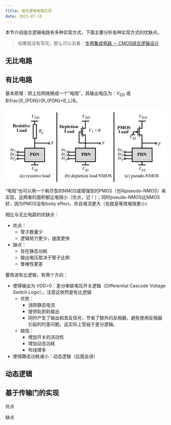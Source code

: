 ```yaml
---
title: 组合逻辑电路实现
date: 2023-07-10
---
```


本节介绍组合逻辑电路有多种实现方式，下面主要分析各种实现方式的优缺点。

> 如果我没有写完，那么可以去看：[专用集成电路 -- CMOS组合逻辑设计](https://www.cnblogs.com/lyc-seu/p/12832029.html)

## 无比电路

## 有比电路

基本原理：把上拉网络换成一个“电阻”，其输出电压为：$V_{DD}$ 或 $\frac{R_{PDN}}{R_{PDN}+R_L}$。

![有比逻辑](images/ratioed_logic.png)

“电阻”也可以用一个耗尽型的NMOS或增强型的PMOS（也叫pseudo-NMOS）来实现，这两者的面积都比电阻小（优点，记！）；同时pseudo-NMOS比NMOS好，因为PMOS没有body effect，并且电流更大（也就是等效电阻更小）

相比与无比电路的优缺点：

- 优点：
  - 管子数量少
  - 逻辑努力更少，速度更快
- 缺点：
  - 存在静态功耗
  - 输出电压取决于管子比例
  - 鲁棒性更差

要改进有比逻辑，有两个方向：

- 使得输出为 VDD~0：差分串联电压开关逻辑（Differential Cascode Voltage Switch Logic），注意这依然是有比逻辑
  - 优势：
    - 消除静态电流
    - 提供轨到轨输出
    - 同时产生了输出和其反信号，节省了额外的反相器，避免使用反相器引起的时差问题。这实际上受益于差分逻辑。
  - 缺陷：
    - 增加开关的活动性
    - 增加动态功耗
    - 布线增多
- 使得静态功耗减小：动态逻辑（后面会讲）

## 动态逻辑



## 基于传输门的实现

优点

缺点

